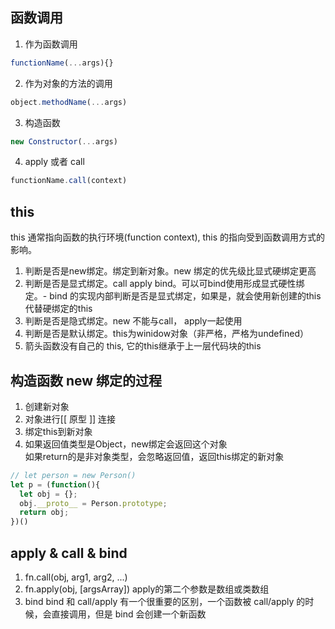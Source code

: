 ## 函数调用
1. 作为函数调用
  ```js
  functionName(...args){}
  ```

2. 作为对象的方法的调用
  ```js
  object.methodName(...args)
  ```

3. 构造函数
  ```js
  new Constructor(...args)
  ```

4. apply 或者 call
  ```js
  functionName.call(context)
  ```

## this
this 通常指向函数的执行环境(function context), this 的指向受到函数调用方式的影响。

1. 判断是否是new绑定。绑定到新对象。new 绑定的优先级比显式硬绑定更高
2. 判断是否是显式绑定。call apply bind。可以可bind使用形成显式硬性绑定。- bind 的实现内部判断是否是显式绑定，如果是，就会使用新创建的this代替硬绑定的this
3. 判断是否是隐式绑定。new 不能与call， apply一起使用
4. 判断是否是默认绑定。this为winidow对象（非严格，严格为undefined）
5. 箭头函数没有自己的 this, 它的this继承于上一层代码块的this

## 构造函数 new 绑定的过程
1. 创建新对象
2. 对象进行[[ 原型 ]] 连接
3. 绑定this到新对象
4. 如果返回值类型是Object，new绑定会返回这个对象     
  如果return的是非对象类型，会忽略返回值，返回this绑定的新对象

```js
// let person = new Person()
let p = (function(){
  let obj = {};
  obj.__proto__ = Person.prototype;
  return obj;
})()
```

## apply & call & bind
1. fn.call(obj, arg1, arg2, ...)
2. fn.apply(obj, [argsArray]) apply的第二个参数是数组或类数组
3. bind bind 和 call/apply 有一个很重要的区别，一个函数被 call/apply 的时候，会直接调用，但是 bind 会创建一个新函数